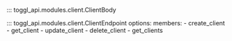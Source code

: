 ::: toggl_api.modules.client.ClientBody

::: toggl_api.modules.client.ClientEndpoint
    options:
        members:
            - create_client
            - get_client
            - update_client
            - delete_client
            - get_clients
